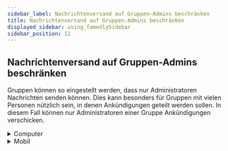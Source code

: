```yaml
---
sidebar_label: Nachrichtenversand auf Gruppen-Admins beschränken
title: Nachrichtenversand auf Gruppen-Admins beschränken
displayed_sidebar: using_famedlySidebar
sidebar_position: 11
---
```


## Nachrichtenversand auf Gruppen-Admins beschränken

Gruppen können so eingestellt werden, dass nur Administratoren Nachrichten senden können. Dies kann besonders für Gruppen mit vielen Personen nützlich sein, in denen Ankündigungen geteilt werden sollen. In diesem Fall können nur Administratoren einer Gruppe Ankündigungen verschicken.

<details>
<summary>Computer</summary>

<aside>
    🚧 Diese Funktion ist auf dem Desktop nicht verfügbar.
    
</aside>

</details>



<details>
<summary>Mobil</summary>

1. Tippen Sie auf die Kopfzeile einer Gruppe, um die Gruppendetails zu öffnen.
2. Tippe **Beschränke Nachrichten auf Gruppenadmins** um sie zu aktivieren.

</details>